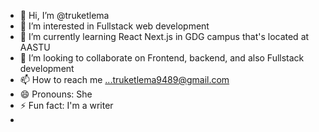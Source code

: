 - 👋 Hi, I’m @truketlema
- 👀 I’m interested in Fullstack web development
- 🌱 I’m currently learning React Next.js in GDG campus that's located at AASTU
- 💞️ I’m looking to collaborate on Frontend, backend, and also Fullstack development
- 📫 How to reach me ...truketlema9489@gmail.com
-  😄 Pronouns: She
- ⚡ Fun fact: I'm a writer
- 

<!---
truketlema/truketlema is a ✨ special ✨ repository because its `README.md` (this file) appears on your GitHub profile.
You can click the Preview link to take a look at your changes.
--->
